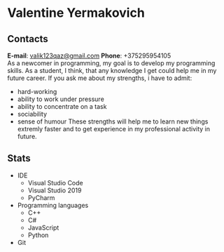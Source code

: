 # Valentine Yermakovich
## Contacts
**E-mail**: valik123qaz@gmail.com
**Phone**: +375295954105  
As a newcomer in programming, my goal is to develop my programming skills. As a student, I think, that any knowledge I get could help me in my future career. If you ask me about my strengths, i have to admit:
* hard-working
* ability to work under pressure
* ability to concentrate on a task
* sociability
* sense of humour
 These strengths will help me to learn new things extremly faster and to get experience in my professional activity in future.  
## Stats
* IDE  
  * Visual Studio Code
  * Visual Studio 2019
  * PyCharm
* Programming languages
  * C++
  * C#
  * JavaScript
  * Python
* Git
